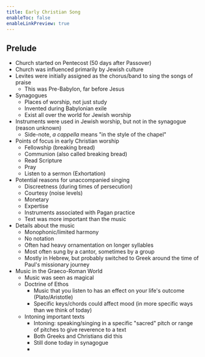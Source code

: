 ```yaml
---
title: Early Christian Song
enableToc: false
enableLinkPreview: true
---
```

## Prelude

- Church started on Pentecost (50 days after Passover)
- Church was influenced primarily by Jewish culture
- Levites were initially assigned as the chorus/band to sing the songs of praise
	- This was Pre-Babylon, far before Jesus
- Synagogues
	- Places of worship, not just study
	- Invented during Babylonian exile
	- Exist all over the world for Jewish worship
- Instruments were used in Jewish worship, but not in the synagogue (reason unknown)
	- Side-note, *a cappella* means "in the style of the chapel"
- Points of focus in early Christian worship
	- Fellowship (breaking bread)
	- Communion (also called breaking bread)
	- Read Scripture
	- Pray
	- Listen to a sermon (Exhortation)
- Potential reasons for unaccompanied singing
	- Discreetness (during times of persecution)
	- Courtesy (noise levels)
	- Monetary
	- Expertise
	- Instruments associated with Pagan practice
	- Text was more important than the music
- Details about the music
	- Monophonic/limited harmony
	- No notation
	- Often had heavy ornamentation on longer syllables
	- Most often sung by a cantor, sometimes by a group
	- Mostly in Hebrew, but probably switched to Greek around the time of Paul's missionary journey
- Music in the Graeco-Roman World
	- Music was seen as magical
	- Doctrine of Ethos
		- Music that you listen to has an effect on your life's outcome (Plato/Aristotle)
		- Specific keys/chords could affect mood (in more specific ways than we think of today)
	- Intoning important texts
		- Intoning: speaking/singing in a specific "sacred" pitch or range of pitches to give reverence to a text
		- Both Greeks and Christians did this
		- Still done today in synagogue
		- 